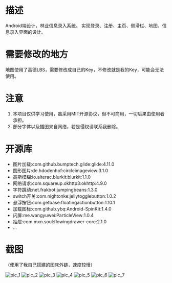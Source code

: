 # 描述
Android端设计，林业信息录入系统。
实现登录、注册、主页、侧滑栏、地图、信息录入界面的设计。

# 需要修改的地方
地图使用了高德LBS，需要修改成自己的Key，不修改就是我的Key，可能会无法使用。

# 注意

 1. 本项目仅供学习使用，虽采用MIT开源协议，但不可商用，一切后果由使用者承担。
 2. 部分字体以及插图来自网络，若是侵权请联系我删除。

# 开源库

 - 图片加载:com.github.bumptech.glide:glide:4.11.0
 - 圆形图片:de.hdodenhof:circleimageview:3.1.0
 - 高斯模糊:io.alterac.blurkit:blurkit:1.1.0
 - 网络请求:com.squareup.okhttp3:okhttp:4.9.0
 - 字符跳动:net.frakbot:jumpingbeans:1.3.0
 - switch开关:com.nightonke:jellytogglebutton:1.0.2
 - 悬浮按钮:com.getbase:floatingactionbutton:1.10.1
 - 加载图标:com.github.ybq:Android-SpinKit:1.4.0
 - 闪屏:me.wangyuwei:ParticleView:1.0.4
 - 抽屉:com.mxn.soul:flowingdrawer-core:2.1.0
 - ...

# 截图
（使用了我自己搭建的图床外链，速度较慢）

![pic_1][1]
![pic_2][2]
![pic_3][3]
![pic_4][4]
![pic_5][5]
![pic_6][6]
![pic_7][7]

  [1]: http://tc.jiyehoo.com:81/images/2021/02/04/1148448802.jpg
  [2]: http://tc.jiyehoo.com:81/images/2021/02/04/737609612.jpg
  [3]: http://tc.jiyehoo.com:81/images/2021/02/04/269645444.jpg
  [4]: http://tc.jiyehoo.com:81/images/2021/02/04/2033634577.jpg
  [5]: http://tc.jiyehoo.com:81/images/2021/02/04/721013964.jpg
  [6]: http://tc.jiyehoo.com:81/images/2021/02/04/1913762054.jpg
  [7]: http://tc.jiyehoo.com:81/images/2021/02/04/1499801800.jpg
